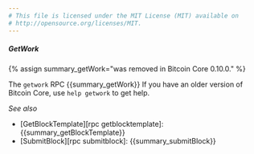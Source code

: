 ```yaml
---
# This file is licensed under the MIT License (MIT) available on
# http://opensource.org/licenses/MIT.
---
```


##### GetWork

{% assign summary_getWork="was removed in Bitcoin Core 0.10.0." %}

The `getwork` RPC {{summary_getWork}}  If you have an older
version of Bitcoin Core, use `help getwork` to get help.

*See also*

* [GetBlockTemplate][rpc getblocktemplate]: {{summary_getBlockTemplate}}
* [SubmitBlock][rpc submitblock]: {{summary_submitBlock}}

